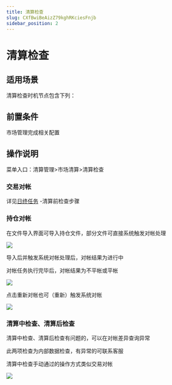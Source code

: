```yaml
---
title: 清算检查
slug: CXfBwiBeAizZ79kghRKciesFnjb
sidebar_position: 2
---
```



# 清算检查

## 适用场景

清算检查时机节点包含下列：

## 前置条件

市场管理完成相关配置

## 操作说明

菜单入口：清算管理&gt;市场清算&gt;清算检查

### 交易对帐

详见[日终任务](./G4ddwtkMnisaE2k9E7dcp5zRn4e) -清算前检查步骤

### 持仓对帐

在文件导入界面可导入持仓文件，部分文件可直接系统触发对帐处理

<img src="/assets/DUw1bDwVboV4mfx9GrZcINC2nzh.png" src-width="3350" src-height="1456" align="center"/>

导入后并触发系统对帐处理后，对帐结果为进行中

对帐任务执行完毕后，对帐结果为不平帐或平帐

<img src="/assets/QMi8bzqFto249Ox3k9actMwpn5b.png" src-width="2930" src-height="1554" align="center"/>

点击重新对帐也可（重新）触发系统对帐

<img src="/assets/PbBbbdYdVoMxJxx5FsxcSHcZnCh.png" src-width="2914" src-height="1526" align="center"/>

### 清算中检查、清算后检查

清算中检查、清算后检查有问题的，可以在对帐差异查询异常

此两项检查为内部数据检查，有异常的可联系客服

清算中检查手动通过的操作方式类似交易对帐

<img src="/assets/GL9nbcAlNowJjCxEU31cpjvUnKC.png" src-width="2846" src-height="1418" align="center"/>

